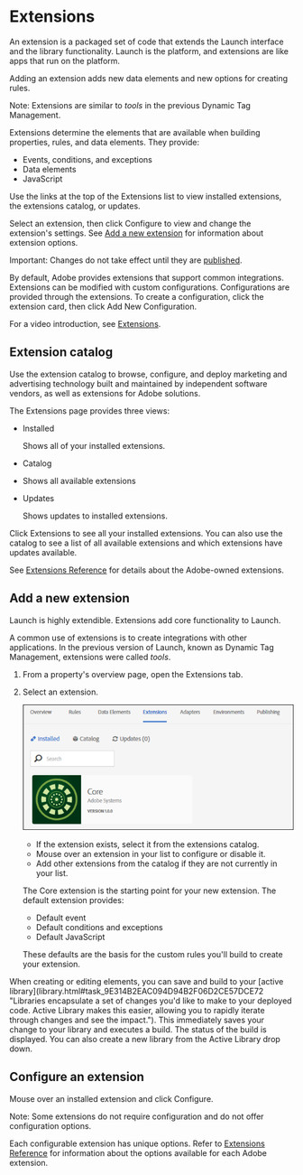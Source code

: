 # Extensions

An extension is a packaged set of code that extends the Launch interface and the library functionality. Launch is the platform, and extensions are like apps that run on the platform.

Adding an extension adds new data elements and new options for creating rules.

Note: Extensions are similar to _tools_ in the previous Dynamic Tag Management.

Extensions determine the elements that are available when building properties, rules, and data elements. They provide:

* Events, conditions, and exceptions
* Data elements
* JavaScript

Use the links at the top of the Extensions list to view installed extensions, the extensions catalog, or updates.

Select an extension, then click Configure to view and change the extension's settings. See [Add a new extension](extensions.md) for information about extension options.

Important: Changes do not take effect until they are [published](https://github.com/Adobe-Marketing-Cloud/reactor-user-docs/tree/67a59a7519514467a713016adfe46d999fe330d8/managing-resources/c_publishing.md).

By default, Adobe provides extensions that support common integrations. Extensions can be modified with custom configurations. Configurations are provided through the extensions. To create a configuration, click the extension card, then click Add New Configuration.

For a video introduction, see [Extensions](https://github.com/Adobe-Marketing-Cloud/reactor-user-docs/tree/67a59a7519514467a713016adfe46d999fe330d8/managing-resources/videos.md).

## Extension catalog

Use the extension catalog to browse, configure, and deploy marketing and advertising technology built and maintained by independent software vendors, as well as extensions for Adobe solutions.

The Extensions page provides three views:

* Installed

  Shows all of your installed extensions.

* Catalog
* Shows all available extensions
* Updates

  Shows updates to installed extensions.

Click Extensions to see all your installed extensions. You can also use the catalog to see a list of all available extensions and which extensions have updates available.

See [Extensions Reference](https://github.com/Adobe-Marketing-Cloud/reactor-user-docs/tree/67a59a7519514467a713016adfe46d999fe330d8/managing-resources/extensions-reference.md) for details about the Adobe-owned extensions.

## Add a new extension

Launch is highly extendible. Extensions add core functionality to Launch.

A common use of extensions is to create integrations with other applications. In the previous version of Launch, known as Dynamic Tag Management, extensions were called _tools_.

1. From a property's overview page, open the Extensions tab.
2. Select an extension.

   ![](../.gitbook/assets/extensions.png)

   * If the extension exists, select it from the extensions catalog.
   * Mouse over an extension in your list to configure or disable it.
   * Add other extensions from the catalog if they are not currently in your list.

   The Core extension is the starting point for your new extension. The default extension provides:

   * Default event
   * Default conditions and exceptions
   * Default JavaScript

   These defaults are the basis for the custom rules you'll build to create your extension.

When creating or editing elements, you can save and build to your \[active library\]\(library.html\#task\_9E314B2EAC094D94B2F06D2CE57DCE72 "Libraries encapsulate a set of changes you'd like to make to your deployed code. Active Library makes this easier, allowing you to rapidly iterate through changes and see the impact."\). This immediately saves your change to your library and executes a build. The status of the build is displayed. You can also create a new library from the Active Library drop down.

## Configure an extension

Mouse over an installed extension and click Configure.

Note: Some extensions do not require configuration and do not offer configuration options.

Each configurable extension has unique options. Refer to [Extensions Reference](https://github.com/Adobe-Marketing-Cloud/reactor-user-docs/tree/67a59a7519514467a713016adfe46d999fe330d8/managing-resources/extensions-reference.html#concept_2B2AF5D95A3E4389835746C9B34D1297) for information about the options available for each Adobe extension.

